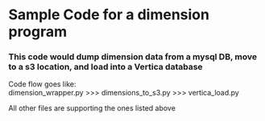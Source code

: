 # Sample Code for a dimension program
### This code would dump dimension data from a mysql DB, move to a s3 location, and load into a Vertica database


Code flow goes like: \
dimension_wrapper.py >>> dimensions_to_s3.py >>> vertica_load.py 

All other files are supporting the ones listed above